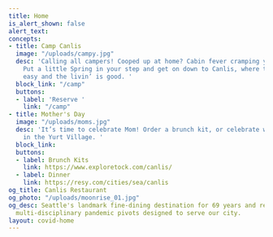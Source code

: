 ```yaml
---
title: Home
is_alert_shown: false
alert_text: 
concepts:
- title: Camp Canlis
  image: "/uploads/campy.jpg"
  desc: 'Calling all campers! Cooped up at home? Cabin fever cramping your style?
    Put a little Spring in your step and get on down to Canlis, where the eatin’ is
    easy and the livin’ is good. '
  block_link: "/camp"
  buttons:
  - label: 'Reserve '
    link: "/camp"
- title: Mother's Day
  image: "/uploads/moms.jpg"
  desc: 'It’s time to celebrate Mom! Order a brunch kit, or celebrate with dinner
    in the Yurt Village. '
  block_link: 
  buttons:
  - label: Brunch Kits
    link: https://www.exploretock.com/canlis/
  - label: Dinner
    link: https://resy.com/cities/sea/canlis
og_title: Canlis Restaurant
og_photo: "/uploads/moonrise_01.jpg"
og_desc: Seattle's landmark fine-dining destination for 69 years and recent home to
  multi-disciplinary pandemic pivots designed to serve our city.
layout: covid-home
---
```


